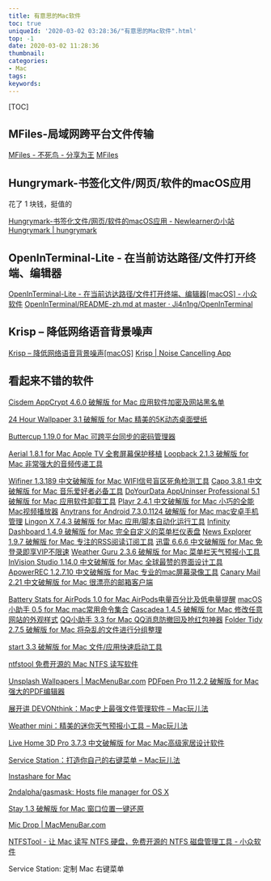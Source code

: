 ```yaml
---
title: 有意思的Mac软件
toc: true
uniqueId: '2020-03-02 03:28:36/"有意思的Mac软件".html'
top: -1
date: 2020-03-02 11:28:36
thumbnail:
categories:
- Mac
tags:
keywords:
---
```



[TOC]

<!--more-->



## MFiles-局域网跨平台文件传输

[MFiles - 不死鸟 - 分享为王](https://hao.su/3449/)
[MFiles](http://mfiles.maokebing.com/)

## Hungrymark-书签化文件/网页/软件的macOS应用

花了 1 块钱，挺值的

[Hungrymark-书签化文件/网页/软件的macOS应用 - Newlearnerの小站](https://www.newlearner.site/2019/10/20/hungrymark.html)
[Hungrymark | hungrymark](https://zhengying.github.io/hungrymark/)

## OpenInTerminal-Lite - 在当前访达路径/文件打开终端、编辑器

[OpenInTerminal-Lite - 在当前访达路径/文件打开终端、编辑器[macOS] - 小众软件](https://www.appinn.com/openinterminal-lite/)
[OpenInTerminal/README-zh.md at master · Ji4n1ng/OpenInTerminal](https://github.com/Ji4n1ng/OpenInTerminal/blob/master/Resources/README-zh.md)

## Krisp – 降低网络语音背景噪声

[Krisp – 降低网络语音背景噪声[macOS]](http://www.apprcn.com/krisp.html)
[Krisp | Noise Cancelling App](https://krisp.ai/)



## 看起来不错的软件

[Cisdem AppCrypt 4.6.0 破解版 for Mac 应用软件加密及网站黑名单](https://www.macwk.com/soft/cisdem-appcrypt)

[24 Hour Wallpaper 3.1 破解版 for Mac 精美的5K动态桌面壁纸](https://www.macwk.com/soft/24-hour-wallpaper)

[Buttercup 1.19.0 for Mac 可跨平台同步的密码管理器](https://www.macwk.com/soft/buttercup)

[Aerial 1.8.1 for Mac Apple TV 全套屏幕保护移植](https://www.macwk.com/soft/aerial)
[Loopback 2.1.3 破解版 for Mac 非常强大的音频传递工具](https://www.macwk.com/soft/loopback)

[Wifiner 1.3.189 中文破解版 for Mac WIFI信号盲区死角检测工具](https://www.macwk.com/soft/wifiner)
[Capo 3.8.1 中文破解版 for Mac 音乐爱好者必备工具](https://www.macwk.com/soft/capo)
[DoYourData AppUninser Professional 5.1 破解版 for Mac 应用软件卸载工具](https://www.macwk.com/soft/doyourdata-appuninser)
[Playr 2.4.1 中文破解版 for Mac 小巧的全能Mac视频播放器](https://www.macwk.com/soft/playr)
[Anytrans for Android 7.3.0.1124 破解版 for Mac mac安卓手机管理](https://www.macwk.com/soft/anytrans-for-android)
[Lingon X 7.4.3 破解版 for Mac 应用/脚本自动化运行工具](https://www.macwk.com/soft/lingon-x)
[Infinity Dashboard 1.4.9 破解版 for Mac 完全自定义的菜单栏仪表盘](https://www.macwk.com/soft/infinity-dashboard)
[News Explorer 1.9.7 破解版 for Mac 专注的RSS阅读订阅工具](https://www.macwk.com/soft/news-explorer)
[迅雷 6.6.6 中文破解版 for Mac 免登录即享VIP不限速](https://www.macwk.com/soft/thunder)
[Weather Guru 2.3.6 破解版 for Mac 菜单栏天气预报小工具](https://www.macwk.com/soft/weather-guru)
[InVision Studio 1.14.0 中文破解版 for Mac 全球最赞的界面设计工具](https://www.macwk.com/soft/invision-studio)
[ApowerREC 1.2.7.10 中文破解版 for Mac 专业的mac屏幕录像工具](https://www.macwk.com/soft/apowerrec)
[Canary Mail 2.21 中文破解版 for Mac 很漂亮的邮箱客户端](https://www.macwk.com/soft/canary-mail)



[Battery Stats for AirPods 1.0 for Mac AirPods电量百分比及低电量提醒](https://www.macwk.com/soft/battery-stats-for-airpods)
[macOS小助手 0.5 for Mac mac常用命令集合](https://www.macwk.com/soft/macos-assistant-macwk)
[Cascadea 1.4.5 破解版 for Mac 修改任意网站的外观样式](https://www.macwk.com/soft/cascadea)
[QQ小助手 3.3 for Mac QQ消息防撤回及抢红包神器](https://www.macwk.com/soft/qq-extension)
[Folder Tidy 2.7.5 破解版 for Mac 将杂乱的文件进行分组整理](https://www.macwk.com/soft/folder-tidy)

[start 3.3 破解版 for Mac 文件/应用快速启动工具](https://www.macwk.com/soft/start)

[ntfstool 免费开源的 Mac NTFS 读写软件](https://github.com/ntfstool/ntfstool/blob/master/README-CN.md)



[Unsplash Wallpapers | MacMenuBar.com](https://macmenubar.com/unsplash-wallpapers/)
[PDFpen Pro 11.2.2 破解版 for Mac 强大的PDF编辑器](https://www.macwk.com/soft/pdfpen)

[展开讲 DEVONthink：Mac史上最强文件管理软件 – Mac玩儿法](https://www.waerfa.com/devonthink-deep-review-one)

[Weather mini：精美的迷你天气预报小工具 – Mac玩儿法](https://www.waerfa.com/weather-mini-review)

[Live Home 3D Pro 3.7.3 中文破解版 for Mac Mac高级家居设计软件](https://www.macwk.com/soft/live-home-3d)

[Service Station：打造你自己的右键菜单 – Mac玩儿法](https://www.waerfa.com/service-station-review)

[Instashare for Mac](http://instashareapp.com/mac.html)



[2ndalpha/gasmask: Hosts file manager for OS X](https://github.com/2ndalpha/gasmask)

[Stay 1.3 破解版 for Mac 窗口位置一键还原](https://www.macwk.com/soft/stay)

[Mic Drop | MacMenuBar.com](https://macmenubar.com/mic-drop/)

[NTFSTool - 让 Mac 读写 NTFS 硬盘，免费开源的 NTFS 磁盘管理工具 - 小众软件](https://www.appinn.com/ntfstool-for-macos/)



Service Station: 定制 Mac 右键菜单
